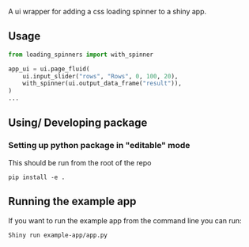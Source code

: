 A ui wrapper for adding a css loading spinner to a shiny app.

## Usage

```python
from loading_spinners import with_spinner

app_ui = ui.page_fluid(
    ui.input_slider("rows", "Rows", 0, 100, 20),
    with_spinner(ui.output_data_frame("result")),
)
...
```

## Using/ Developing package

### Setting up python package in "editable" mode

This should be run from the root of the repo

```
pip install -e .
```

## Running the example app

If you want to run the example app from the command line you can run:

```
Shiny run example-app/app.py
```
